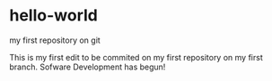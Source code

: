 # hello-world
my first repository on git

This is my first edit to be commited on my first repository on my first branch.  Sofware Development has begun!
